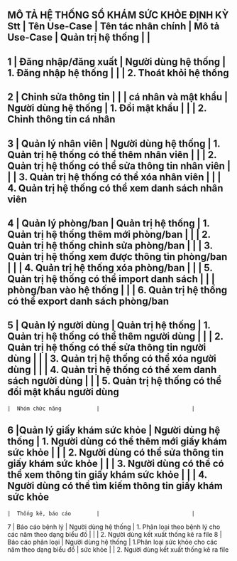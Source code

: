 MÔ TẢ HỆ THỐNG SỔ KHÁM SỨC KHỎE ĐỊNH KỲ			
Stt |   Tên Use-Case	        | Tên tác nhân chính	      | Mô tả Use-Case
	|   Quản trị hệ thống   	|	                          |
-----------------------------------------------------------------------------------------------------------------------
1	|   Đăng nhập/đăng xuất	    | Người dùng hệ thống	      | 1. Đăng nhập hệ thống
	|                           |                             | 2. Thoát khỏi hệ thống
-----------------------------------------------------------------------------------------------------------------------
2	|   Chỉnh sửa thông tin     |                             |
    |   cá nhân và mật khẩu	    | Người dùng hệ thống	      | 1. Đổi mật khẩu
	|                           |                             | 2. Chỉnh thông tin cá nhân
-----------------------------------------------------------------------------------------------------------------------
3	|   Quản lý nhân viên	    | Người dùng hệ thống	      | 1. Quản trị hệ thống có thể thêm nhân viên
	|                           |                             | 2. Quản trị hệ thống có thể sửa thông tin nhân viên
	|                           |                             | 3. Quản trị hệ thống có thể xóa nhân viên
	|                           |                             | 4. Quản trị hệ thống có thể xem danh sách nhân viên
-----------------------------------------------------------------------------------------------------------------------
4	|   Quản lý phòng/ban	    | Quản trị hệ thống           | 1. Quản trị hệ thống thêm mới phòng/ban
	|		                    |                             | 2. Quản trị hệ thống chỉnh sửa phòng/ban
	|		                    |                             | 3. Quản trị hệ thống xem được thông tin phòng/ban
	|		                    |                             | 4. Quản trị hệ thống xóa phòng/ban
	|                           |                             | 5. Quản trị hệ thống có thể import danh sách 
    |                           |                             |    phòng/ban vào hệ thống
	|		                    |                             | 6. Quản trị hệ thống có thể export danh sách phòng/ban
-----------------------------------------------------------------------------------------------------------------------
5	|  Quản lý người dùng	    | Quản trị hệ thống	          | 1. Quản trị hệ thống có thể thêm người dùng
	|                           |                             | 2. Quản trị hệ thống có thể sửa thông tin người dùng
	|                           |                             | 3. Quản trị hệ thống có thể xóa người dùng
	|                           |                             | 4. Quản trị hệ thống có thể xem danh sách người dùng
	|                           |                             | 5. Quản trị hệ thống có thể đổi mật khẩu người dùng
-----------------------------------------------------------------------------------------------------------------------
	|  Nhóm chức năng           |                             |		
6	|Quản lý giấy khám sức khỏe	| Người dùng hệ thống	      | 1. Người dùng có thể thêm mới giấy khám sức khỏe
	|                           |                             | 2. Người dùng có thể sửa thông tin giấy khám sức khỏe
	|                           |                             | 3. Người dùng có thể có thể xem thông tin giấy khám sức khỏe
	|                           |                             | 4. Người dùng có thể tìm kiếm thông tin giấy khám sức khỏe
-----------------------------------------------------------------------------------------------------------------------
	|  Thống kê, báo cáo        |                             |		
7	|  Báo cáo bệnh lý	        | Người dùng hệ thống	      | 1. Phân loại theo bệnh lý cho các năm theo dạng biểu đồ
	|		                    |                             | 2. Người dùng kết xuất thống kê ra file
8	|  Báo cáo phân loại        | Người dùng hệ thống	      | 1.Phân loại sức khỏe cho các năm theo dạng biểu đồ
    |           sức khỏe	    |                             | 2. Người dùng kết xuất thống kê ra file
